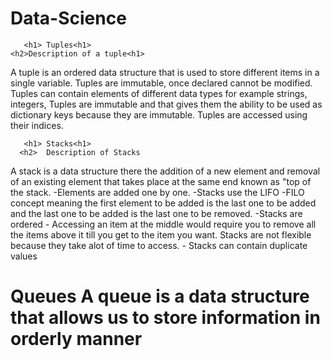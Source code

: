 # Data-Science
       <h1> Tuples<h1>
    <h2>Description of a tuple<h1>

<p>A tuple is an ordered data structure that is used to store different items in a single variable. Tuples are immutable, once declared cannot be modified.
Tuples can contain elements of different data types for example strings, integers, 
Tuples are immutable and that gives them the ability to be used as dictionary keys because they are immutable. 
Tuples are accessed using their indices.<p>



       <h1> Stacks<h1>
      <h2>  Description of Stacks
<p>A stack is a data structure there the addition of a new element and removal of an existing element that takes place at the same end known as "top of the stack.
-Elements are added one by one.
-Stacks use the LIFO -FILO concept meaning the first element to be added is the last one to be added and the last one to be added is the last one to be removed.
-Stacks are ordered
- Accessing an item at the middle would require you to remove all the items above it till you get to the item you want.
Stacks are not flexible because they take alot of time to access.
- Stacks can contain duplicate values<p>

<h1> Queues
A queue is a data structure that allows us to store information in orderly manner


